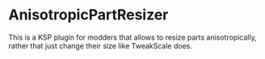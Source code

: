 # AnisotropicPartResizer
This is a KSP plugin for modders that allows to resize parts anisotropically, rather that just change their size like TweakScale does.
